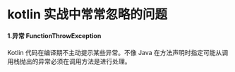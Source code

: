 # kotlin 实战中常常忽略的问题

#### 1.异常 FunctionThrowException
Kotlin 代码在编译期不主动提示某些异常。不像 Java 在方法声明时指定可能从调用栈抛出的异常必须在调用方法是进行处理。


